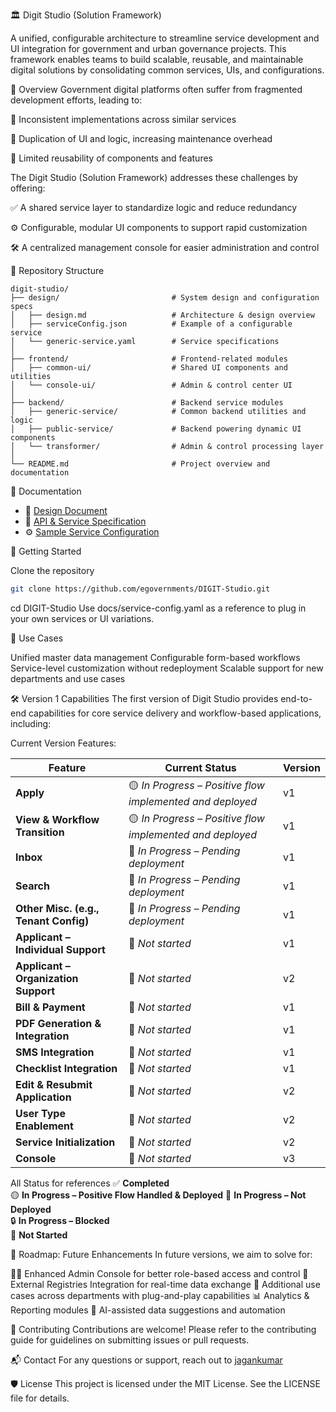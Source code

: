 🏛️ Digit Studio (Solution Framework)

A unified, configurable architecture to streamline service development and UI integration for government and urban governance projects. This framework enables teams to build scalable, reusable, and maintainable digital solutions by consolidating common services, UIs, and configurations.

📌 Overview
Government digital platforms often suffer from fragmented development efforts, leading to:

🚧 Inconsistent implementations across similar services

🔁 Duplication of UI and logic, increasing maintenance overhead

🔄 Limited reusability of components and features

The Digit Studio (Solution Framework) addresses these challenges by offering:

✅ A shared service layer to standardize logic and reduce redundancy

⚙️ Configurable, modular UI components to support rapid customization

🛠️ A centralized management console for easier administration and control

🧱 Repository Structure
```
digit-studio/
├── design/                         # System design and configuration specs
│   ├── design.md                   # Architecture & design overview
│   ├── serviceConfig.json          # Example of a configurable service
│   └── generic-service.yaml        # Service specifications
│
├── frontend/                       # Frontend-related modules
│   ├── common-ui/                  # Shared UI components and utilities
│   └── console-ui/                 # Admin & control center UI
│
├── backend/                        # Backend service modules
│   ├── generic-service/            # Common backend utilities and logic
│   ├── public-service/             # Backend powering dynamic UI components
│   └── transformer/                # Admin & control processing layer
│
└── README.md                       # Project overview and documentation
```

📌 Documentation

- 📐 [Design Document](https://docs.google.com/document/d/13LR7TQMsIg0nD5-Wdl4kj1r3kYjzLyKD0FVzvJkkR3s/edit?tab=t.0#heading=h.gfwh8242orfp)  
- 📑 [API & Service Specification](https://editor.swagger.io/?url=https://raw.githubusercontent.com/egovernments/DIGIT-Studio/refs/heads/master/design/generic-service.yaml)  
- ⚙️ [Sample Service Configuration](./design/serviceConfig.json)

🚀 Getting Started

Clone the repository
``` bash
git clone https://github.com/egovernments/DIGIT-Studio.git
```
cd DIGIT-Studio
Use docs/service-config.yaml as a reference to plug in your own services or UI variations.

🧩 Use Cases

Unified master data management
Configurable form-based workflows
Service-level customization without redeployment
Scalable support for new departments and use cases

🛠️ Version 1 Capabilities
The first version of Digit Studio provides end-to-end capabilities for core service delivery and workflow-based applications, including:

Current Version Features:

| **Feature**                           | **Current Status**                                        | **Version** |
| ------------------------------------- | --------------------------------------------------------- | ----------- |
| **Apply**                             | 🟡 *In Progress – Positive flow implemented and deployed* |    v1       |
| **View & Workflow Transition**        | 🟡 *In Progress – Positive flow implemented and deployed* |    v1       |
| **Inbox**                             | 🔄 *In Progress – Pending deployment*                     |    v1       |
| **Search**                            | 🔄 *In Progress – Pending deployment*                     |    v1       |
| **Other Misc. (e.g., Tenant Config)** | 🔄 *In Progress – Pending deployment*                     |    v1       |
| **Applicant – Individual Support**    | 🚫 *Not started*                                          |    v1       |
| **Applicant – Organization Support**  | 🚫 *Not started*                                          |    v2       |
| **Bill & Payment**                    | 🚫 *Not started*                                          |    v1       |
| **PDF Generation & Integration**      | 🚫 *Not started*                                          |    v1       |
| **SMS Integration**                   | 🚫 *Not started*                                          |    v1       |
| **Checklist Integration**             | 🚫 *Not started*                                          |    v1       |
| **Edit & Resubmit Application**       | 🚫 *Not started*                                          |    v2       |
| **User Type Enablement**              | 🚫 *Not started*                                          |    v2       |
| **Service Initialization**            | 🚫 *Not started*                                          |    v2       |
| **Console**                           | 🚫 *Not started*                                          |    v3       |


All Status for references
✅ **Completed**                           
🟡 **In Progress – Positive Flow Handled & Deployed**
🔄 **In Progress – Not Deployed**  
🔒 **In Progress – Blocked**   
🚫 **Not Started**

🔭 Roadmap: Future Enhancements
In future versions, we aim to solve for:

🧑‍💻 Enhanced Admin Console for better role-based access and control
🏢 External Registries Integration for real-time data exchange
🔄 Additional use cases across departments with plug-and-play capabilities
📊 Analytics & Reporting modules
🧠 AI-assisted data suggestions and automation

🤝 Contributing
Contributions are welcome! Please refer to the contributing guide for guidelines on submitting issues or pull requests.

📬 Contact
For any questions or support, reach out to [jagankumar](https://github.com/jagankumar-egov)

🛡️ License
This project is licensed under the MIT License. See the LICENSE file for details.
